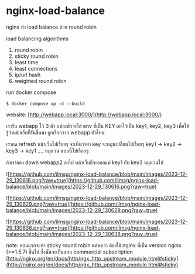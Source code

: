 # nginx-load-balance
nginx ทำ load balance ด้วย round robin

load balancing algorithms
1. round robin
2. sticky round robin
3. least time
4. least connections
5. ip/url hash
6. weighted round robin


run docker compose

    $ docker compose up -d --build

website: [http://webapp.local:3000/](http://webapp.local:3000/)

เรารัน webapp ไว้ 3 ตัว แต่ละตัวจะใส่ env ที่เป็น KEY เอาไว้เป็น key1, key2, key3 เพื่อให้รู้ว่าหน้าเว็บที่รันขึ้นมา ถูกเรียกจาก webapp ตัวไหน

เรากด refresh หน้าเว็บไปเรื่อยๆ จะเห็นว่าค่า key จะหมุนเปลี่ยนไปเรื่อยๆ key1 -> key2 -> key3 -> key1 .... หมุนวน แบบนี้ไปเรื่อยๆ

ถ้าเราลอง down webapp2 ลงไป หน้าเว็บก็จะออกแค่ key1 กับ key3 หมุนวนไป

![https://github.com/ilmsg/nginx-load-balance/blob/main/images/2023-12-29_130616.png?raw=true](https://github.com/ilmsg/nginx-load-balance/blob/main/images/2023-12-29_130616.png?raw=true)

![https://github.com/ilmsg/nginx-load-balance/blob/main/images/2023-12-29_130629.png?raw=true](https://github.com/ilmsg/nginx-load-balance/blob/main/images/2023-12-29_130629.png?raw=true)

![https://github.com/ilmsg/nginx-load-balance/blob/main/images/2023-12-29_130638.png?raw=true](https://github.com/ilmsg/nginx-load-balance/blob/main/images/2023-12-29_130638.png?raw=true)


note:
ตอนแรกจะทำ sticky round robin แต่พบว่า ต้องใช้ nginx ที่เป็น version nginx (>=1.5.7) ขึ้นไป ซึ่งนั้นจะเป็นแบบ commercial subscription
[http://nginx.org/en/docs/http/ngx_http_upstream_module.html#sticky](http://nginx.org/en/docs/http/ngx_http_upstream_module.html#sticky)
